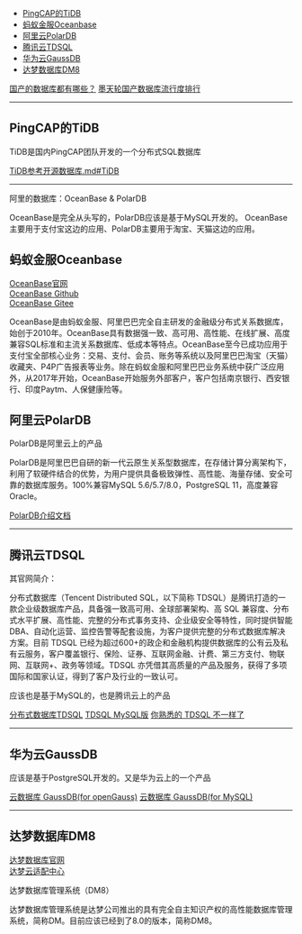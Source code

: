 - [PingCAP的TiDB](#PingCAP的TiDB)
- [蚂蚁金服Oceanbase](#蚂蚁金服Oceanbase)
- [阿里云PolarDB](#阿里云PolarDB)
- [腾讯云TDSQL](#腾讯云TDSQL)
- [华为云GaussDB](#华为云GaussDB)
- [达梦数据库DM8](#达梦数据库DM8)




[国产的数据库都有哪些？](https://www.zhihu.com/question/31750851)
[墨天轮国产数据库流行度排行](https://www.modb.pro/dbRank)


---------------------------------------------------------------------------------------------------------------------
## PingCAP的TiDB

TiDB是国内PingCAP团队开发的一个分布式SQL数据库

[TiDB参考开源数据库.md#TiDB](开源数据库.md#TiDB)

---------------------------------------------------------------------------------------------------------------------


阿里的数据库：OceanBase & PolarDB

OceanBase是完全从头写的，PolarDB应该是基于MySQL开发的。
OceanBase主要用于支付宝这边的应用、PolarDB主要用于淘宝、天猫这边的应用。



## 蚂蚁金服Oceanbase

[OceanBase官网](https://open.oceanbase.com)  
[OceanBase Github](https://github.com/oceanbase/oceanbase)  
[OceanBase Gitee](https://gitee.com/oceanbase/oceanbase)  
[]()

OceanBase是由蚂蚁金服、阿里巴巴完全自主研发的金融级分布式关系数据库，始创于2010年。OceanBase具有数据强一致、高可用、高性能、在线扩展、高度兼容SQL标准和主流关系数据库、低成本等特点。OceanBase至今已成功应用于支付宝全部核心业务：交易、支付、会员、账务等系统以及阿里巴巴淘宝（天猫）收藏夹、P4P广告报表等业务。除在蚂蚁金服和阿里巴巴业务系统中获广泛应用外，从2017年开始，OceanBase开始服务外部客户，客户包括南京银行、西安银行、印度Paytm、人保健康险等。




## 阿里云PolarDB

PolarDB是阿里云上的产品

PolarDB是阿里巴巴自研的新一代云原生关系型数据库，在存储计算分离架构下，利用了软硬件结合的优势，为用户提供具备极致弹性、高性能、海量存储、安全可靠的数据库服务。100%兼容MySQL 5.6/5.7/8.0，PostgreSQL 11，高度兼容Oracle。


[PolarDB介绍文档](https://help.aliyun.com/document_detail/58764.html)

---------------------------------------------------------------------------------------------------------------------

## 腾讯云TDSQL

其官网简介：

分布式数据库（Tencent Distributed SQL，以下简称 TDSQL）是腾讯打造的一款企业级数据库产品，具备强一致高可用、全球部署架构、高 SQL 兼容度、分布式水平扩展、高性能、完整的分布式事务支持、企业级安全等特性，同时提供智能 DBA、自动化运营、监控告警等配套设施，为客户提供完整的分布式数据库解决方案。目前 TDSQL 已经为超过600+的政企和金融机构提供数据库的公有云及私有云服务，客户覆盖银行、保险、证券、互联网金融、计费、第三方支付、物联网、互联网+、政务等领域。TDSQL 亦凭借其高质量的产品及服务，获得了多项国际和国家认证，得到了客户及行业的一致认可。


应该也是基于MySQL的，也是腾讯云上的产品


[分布式数据库TDSQL](https://cloud.tencent.com/product/tddbms)
[TDSQL MySQL版](https://cloud.tencent.com/document/product/557)
[你熟悉的 TDSQL 不一样了](https://www.infoq.cn/article/gzm5834zfsjkv9wr8umk)

---------------------------------------------------------------------------------------------------------------------
## 华为云GaussDB

应该是基于PostgreSQL开发的。又是华为云上的一个产品

[云数据库 GaussDB(for openGauss)](https://www.huaweicloud.com/product/gaussdb.html)
[云数据库 GaussDB(for MySQL)](https://www.huaweicloud.com/product/gaussdb_mysql.html)


---------------------------------------------------------------------------------------------------------------------

## 达梦数据库DM8

[达梦数据库官网](https://www.dameng.com/)  
[达梦云适配中心](https://eco.dameng.com/)  

达梦数据库管理系统（DM8）

达梦数据库管理系统是达梦公司推出的具有完全自主知识产权的高性能数据库管理系统，简称DM。目前应该已经到了8.0的版本，简称DM8。



